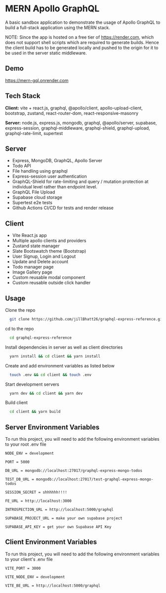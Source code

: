 # MERN Apollo GraphQL

A basic sandbox application to demonstrate the usage of Apollo GraphQL to build a full-stack application using the MERN stack.

NOTE: Since the app is hosted on a free tier of https://render.com, which does not support shell scripts which are required to generate builds. Hence the client build has to be generated locally and pushed to the origin for it to be used in the server static middleware.

## Demo

https://mern-gql.onrender.com

## Tech Stack

**Client:** vite + react.js, graphql, @apollo/client, apollo-upload-client, bootstrap, zustand, react-router-dom, react-responsive-masonry

**Server:** node.js, express.js, mongodb, graphql, @apollo/server, supabase, express-session, graphql-middleware, graphql-shield, graphql-upload, graphql-rate-limit, supertest

## Server

-   Express, MongoDB, GraphQL, Apollo Server
-   Todo API
-   File handling using graphql
-   Express-session user authentication
-   GraphQL-Shield for rate-limiting and query / mutation protection at individual level rather than endpoint level.
-   GraphQL File Upload
-   Supabase cloud storage
-   Supertest e2e tests
-   Github Actions CI/CD for tests and render release

## Client

-   Vite React.js app
-   Multiple apollo clients and providers
-   Zustand state manager
-   Slate Bootswatch theme (Bootstrap)
-   User Signup, Login and Logout
-   Update and Delete account
-   Todo manager page
-   Image Gallery page
-   Custom reusable modal component
-   Custom reusable outside click handler

## Usage

Clone the repo

```bash
  git clone https://github.com/jillBhatt26/graphql-express-reference.git
```

cd to the repo

```bash
  cd graphql-express-reference
```

Install dependencies in server as well as client directories

```bash
  yarn install && cd client && yarn install
```

Create and add environment variables as listed below

```bash
  touch .env && cd client && touch .env
```

Start development servers

```bash
  yarn dev && cd client && yarn dev
```

Build client

```bash
  cd client && yarn build
```

## Server Environment Variables

To run this project, you will need to add the following environment variables to your root .env file

`NODE_ENV = development`

`PORT = 5000`

`DB_URL = mongodb://localhost:27017/graphql-express-mongo-todos`

`TEST_DB_URL = mongodb://localhost:27017/test-graphql-express-mongo-todos`

`SESSION_SECRET = shhhhhh!!!!`

`FE_URL = http://localhost:3000`

`INTROSPECTION_URL = http://localhost:5000/graphql`

`SUPABASE_PROJECT_URL = make your own supabase project`

`SUPABASE_API_KEY = get your own Supabase API Key`

## Client Environment Variables

To run this project, you will need to add the following environment variables to your client's .env file

`VITE_PORT = 3000`

`VITE_NODE_ENV = development`

`VITE_BE_URL = http://localhost:5000/graphql`
